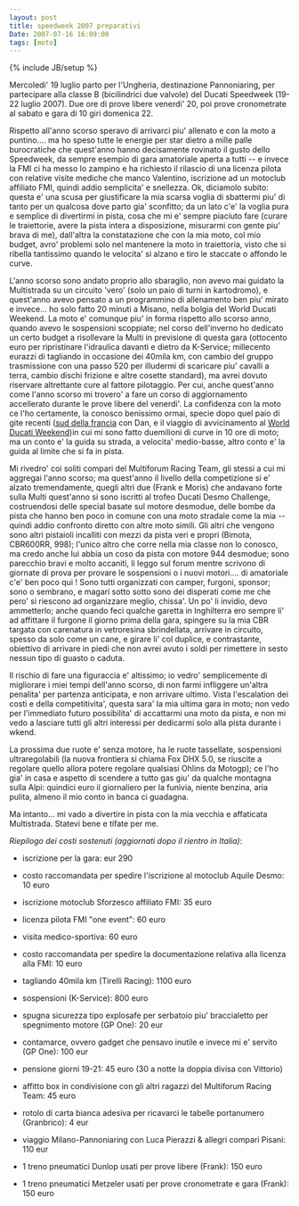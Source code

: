 ```yaml
---
layout: post
title: speedweek 2007 preparativi
Date: 2007-07-16 16:09:00
tags: [moto]
---
```

{% include JB/setup %} 

Mercoledi' 19 luglio parto per l'Ungheria, destinazione Pannoniaring, per partecipare alla classe B (bicilindrici due valvole) del Ducati Speedweek (19-22 luglio 2007). Due ore di prove libere venerdi' 20, poi prove cronometrate al sabato e gara di 10 giri domenica 22.  
  
Rispetto all'anno scorso speravo di arrivarci piu' allenato e con la moto a puntino.... ma ho speso tutte le energie per star dietro a mille palle burocratiche che quest'anno hanno decisamente rovinato il gusto dello Speedweek, da sempre esempio di gara amatoriale aperta a tutti -- e invece la FMI ci ha messo lo zampino e ha richiesto il rilascio di una licenza pilota con relative visite mediche che manco Valentino, iscrizione ad un motoclub affiliato FMI, quindi addio semplicita' e snellezza. Ok, diciamolo subito: questa e' una scusa per giustificare la mia scarsa voglia di sbattermi piu' di tanto per un qualcosa dove parto gia' sconfitto; da un lato c'e' la voglia pura e semplice di divertirmi in pista, cosa che mi e' sempre piaciuto fare (curare le traiettorie, avere la pista intera a disposizione, misurarmi con gente piu' brava di me), dall'altra la constatazione che con la mia moto, col mio budget, avro' problemi solo nel mantenere la moto in traiettoria, visto che si ribella tantissimo quando le velocita' si alzano e tiro le staccate o affondo le curve.  
  
L'anno scorso sono andato proprio allo sbaraglio, non avevo mai guidato la Multistrada su un circuito 'vero' (solo un paio di turni in kartodromo), e quest'anno avevo pensato a un programmino di allenamento ben piu' mirato e invece... ho solo fatto 20 minuti a Misano, nella bolgia del World Ducati Weekend. La moto e' comunque piu' in forma rispetto allo scorso anno, quando avevo le sospensioni scoppiate; nel corso dell'inverno ho dedicato un certo budget a risollevare la Multi in previsione di questa gara (ottocento euro per ripristinare l'idraulica davanti e dietro da K-Service; millecento eurazzi di tagliando in occasione dei 40mila km, con cambio del gruppo trasmissione con una passo 520 per illudermi di scaricare piu' cavalli a terra, cambio dischi frizione e altre cosette standard), ma avrei dovuto riservare altrettante cure al fattore pilotaggio. Per cui, anche quest'anno come l'anno scorso mi trovero' a fare un corso di aggiornamento accellerato durante le prove libere del venerdi'. La confidenza con la moto ce l'ho certamente, la conosco benissimo ormai, specie dopo quel paio di gite recenti ([sud della francia](http://aadm.calepin.co/2007-07-04-sud-della-francia-in-moto.html) con Dan, e il viaggio di avvicinamento al [World Ducati Weekend](http://aadm.calepin.co/2007-07-09-wdw-2007.html))in cui mi sono fatto duemilioni di curve in 10 ore di moto; ma un conto e' la guida su strada, a velocita' medio-basse, altro conto e' la guida al limite che si fa in pista.  
  
Mi rivedro' coi soliti compari del Multiforum Racing Team, gli stessi a cui mi aggregai l'anno scorso; ma quest'anno il livello della competizione si e' alzato tremendamente, quegli altri due (Frank e Moris) che andavano forte sulla Multi quest'anno si sono iscritti al trofeo Ducati Desmo Challenge, costruendosi delle special basate sul motore desmodue, delle bombe da pista che hanno ben poco in comune con una moto stradale come la mia -- quindi addio confronto diretto con altre moto simili. Gli altri che vengono sono altri pistaioli incalliti con mezzi da pista veri e propri (Bimota, CBR600RR, 998); l'unico altro che corre nella mia classe non lo conosco, ma credo anche lui abbia un coso da pista con motore 944 desmodue; sono parecchio bravi e molto accaniti, li leggo sul forum mentre scrivono di giornate di prova per provare le sospensioni o i nuovi motori.... di amatoriale c'e' ben poco qui ! Sono tutti organizzati con camper, furgoni, sponsor; sono o sembrano, e magari sotto sotto sono dei disperati come me che pero' si riescono ad organizzare meglio, chissa'. Un po' li invidio, devo ammetterlo; anche quando feci qualche garetta in Inghilterra ero sempre li' ad affittare il furgone il giorno prima della gara, spingere su la mia CBR targata con carenatura in vetroresina sbrindellata, arrivare in circuito, spesso da solo come un cane, e girare li' col duplice, e contrastante, obiettivo di arrivare in piedi che non avrei avuto i soldi per rimettere in sesto nessun tipo di guasto o caduta.  
  
Il rischio di fare una figuraccia e' altissimo; io vedro' semplicemente di migliorare i miei tempi dell'anno scorso, di non farmi infliggere un'altra penalita' per partenza anticipata, e non arrivare ultimo. Vista l'escalation dei costi e della competitivita', questa sara' la mia ultima gara in moto; non vedo per l'immediato futuro possibilita' di accattarmi una moto da pista, e non mi vedo a lasciare tutti gli altri interessi per dedicarmi solo alla pista durante i wkend.  
  
La prossima due ruote e' senza motore, ha le ruote tassellate, sospensioni ultraregolabili (la nuova frontiera si chiama Fox DHX 5.0, se riuscite a regolare quello allora potere regolare qualsiasi Ohlins da Motogp); ce l'ho gia' in casa e aspetto di scendere a tutto gas giu' da qualche montagna sulla Alpi: quindici euro il giornaliero per la funivia, niente benzina, aria pulita, almeno il mio conto in banca ci guadagna.  
  
Ma intanto... mi vado a divertire in pista con la mia vecchia e affaticata Multistrada. Statevi bene e tifate per me.  
  
_Riepilogo dei costi sostenuti (aggiornati dopo il rientro in Italia)_:  


  

  * iscrizione per la gara: eur 290
  

  * costo raccomandata per spedire l'iscrizione al motoclub Aquile Desmo: 10 euro
  

  * iscrizione motoclub Sforzesco affiliato FMI: 35 euro
  

  * licenza pilota FMI "one event": 60 euro
  

  * visita medico-sportiva: 60 euro
  

  * costo raccomandata per spedire la documentazione relativa alla licenza alla FMI: 10 euro
  

  * tagliando 40mila km (Tirelli Racing): 1100 euro
  

  * sospensioni (K-Service): 800 euro
  

  * spugna sicurezza tipo explosafe per serbatoio piu' braccialetto per spegnimento motore (GP One): 20 eur
  

  * contamarce, ovvero gadget che pensavo inutile e invece mi e' servito (GP One): 100 eur
  

  * pensione giorni 19-21: 45 euro (30 a notte la doppia divisa con Vittorio)
  

  * affitto box in condivisione con gli altri ragazzi del Multiforum Racing Team: 45 euro
  

  * rotolo di carta bianca adesiva per ricavarci le tabelle portanumero (Granbrico): 4 eur
  

  * viaggio Milano-Pannoniaring con Luca Pierazzi & allegri compari Pisani: 110 eur
  

  * 1 treno pneumatici Dunlop usati per prove libere (Frank): 150 euro
  

  * 1 treno pneumatici Metzeler usati per prove cronometrate e gara (Frank): 150 euro
  
  


